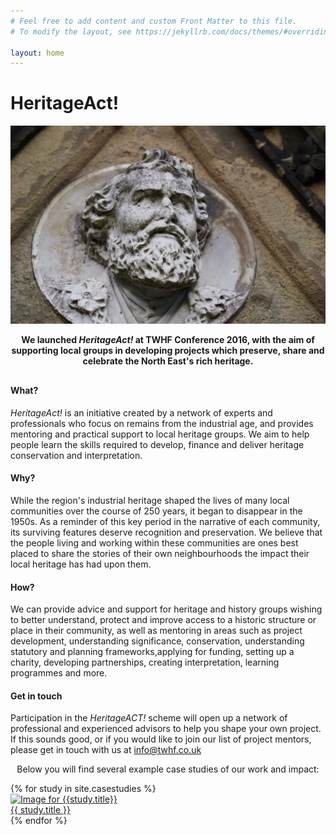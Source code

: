 ```yaml
---
# Feel free to add content and custom Front Matter to this file.
# To modify the layout, see https://jekyllrb.com/docs/themes/#overriding-theme-defaults

layout: home
---
```


<div class="parallax-container">
    <div class="parallax">
    <h1 class="parallax-header">HeritageAct!</h1>
    <img src="/assets/img/charlton.webp">    
    </div>
</div>

<div class="content-body">
        <p style="text-align:center;margin-bottom:30px;"><strong> We launched <em>HeritageAct!</em> at TWHF Conference 2016, with the aim of supporting local groups in developing projects which preserve, share and celebrate the North East's rich heritage.</strong></p>
        <h4>What?</h4>
        <p><em>HeritageAct!</em> is an initiative created by a network of experts and professionals who focus on remains from the industrial age, and provides mentoring and practical support to local heritage groups. We aim to help people learn the skills required to develop, finance and deliver heritage conservation and interpretation.</p>
        <h4>Why?</h4>
        <p>While the region's industrial heritage shaped the lives of many local communities over the course of 250 years, it began to disappear in the 1950s. As a reminder of this key period in the narrative of each community, its surviving features deserve recognition and preservation. We believe that the people living and working within these communities are  ones best placed to share the stories of their own neighbourhoods the impact their local heritage has had upon them.</p>
        <h4>How?</h4>
        <p>We can provide advice and support for heritage and history groups wishing to better understand, protect and improve access to a historic structure or place in their community, as well as mentoring in areas such as project development, understanding significance, conservation, understanding statutory and planning frameworks,applying for funding, setting up a charity, developing partnerships, creating interpretation, learning programmes and more.</p>
        <h4>Get in touch</h4>
        <p>Participation in the <em>HeritageACT!</em> scheme will open up a network of professional and experienced advisors to help you shape your own project. If this sounds good, or if you would like to join our list of project mentors, please get in touch with us at <a href="mailto:info@twhf.co.uk">info@twhf.co.uk</a></p>
        <p style="text-align:center;">Below you will find several example case studies of our work and impact:</p>
        {% for study in site.casestudies %}
            <a href="{{ study.url }}">
            <div class="box">
                <div class="boxInner">
                <img src="{{ study.image }}" alt="Image for {{study.title}}">
                <div class="titleBox">{{ study.title }}</div>
                </div>
            </div>
            </a>
        {% endfor %}
</div>